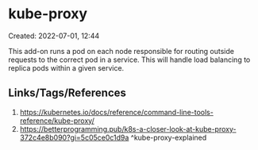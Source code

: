 # kube-proxy
Created: 2022-07-01, 12:44

This add-on runs a pod on each node responsible for routing outside requests to the correct pod in a service.  This will handle load balancing to replica pods within a given service.

## Links/Tags/References
1. https://kubernetes.io/docs/reference/command-line-tools-reference/kube-proxy/
2. https://betterprogramming.pub/k8s-a-closer-look-at-kube-proxy-372c4e8b090?gi=5c05ce0c1d9a ^kube-proxy-explained